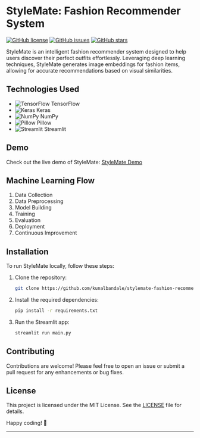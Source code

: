 # StyleMate: Fashion Recommender System

[![GitHub license](https://img.shields.io/github/license/kunalbandale/stylemate-fashion-recommender-system)](https://github.com/kunalbandale/stylemate-fashion-recommender-system/blob/main/LICENSE)
[![GitHub issues](https://img.shields.io/github/issues/kunalbandale/stylemate-fashion-recommender-system)](https://github.com/kunalbandale/stylemate-fashion-recommender-system/issues)
[![GitHub stars](https://img.shields.io/github/stars/kunalbandale/stylemate-fashion-recommender-system)](https://github.com/kunalbandale/stylemate-fashion-recommender-system/stargazers)

StyleMate is an intelligent fashion recommender system designed to help users discover their perfect outfits effortlessly. Leveraging deep learning techniques, StyleMate generates image embeddings for fashion items, allowing for accurate recommendations based on visual similarities.

## Technologies Used

- ![TensorFlow](https://img.shields.io/badge/-TensorFlow-orange?style=flat-square&logo=tensorflow&logoColor=white) TensorFlow
- ![Keras](https://img.shields.io/badge/-Keras-red?style=flat-square&logo=keras&logoColor=white) Keras
- ![NumPy](https://img.shields.io/badge/-NumPy-blue?style=flat-square&logo=numpy&logoColor=white) NumPy
- ![Pillow](https://img.shields.io/badge/-Pillow-green?style=flat-square&logo=pillow&logoColor=white) Pillow
- ![Streamlit](https://img.shields.io/badge/-Streamlit-blueviolet?style=flat-square&logo=streamlit&logoColor=white) Streamlit

## Demo

Check out the live demo of StyleMate: [StyleMate Demo](https://yourdemo.link)

## Machine Learning Flow
1. Data Collection
2. Data Preprocessing
3. Model Building
4. Training
5. Evaluation
6. Deployment
7. Continuous Improvement

## Installation

To run StyleMate locally, follow these steps:

1. Clone the repository:
   ```bash
   git clone https://github.com/kunalbandale/stylemate-fashion-recommender-system.git
   ```

2. Install the required dependencies:
   ```bash
   pip install -r requirements.txt
   ```

3. Run the Streamlit app:
   ```bash
   streamlit run main.py
   ```

## Contributing

Contributions are welcome! Please feel free to open an issue or submit a pull request for any enhancements or bug fixes.

## License

This project is licensed under the MIT License. See the [LICENSE](LICENSE) file for details.

Happy coding! 🚀

---
